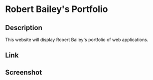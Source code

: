 # Robert Bailey's Portfolio
## Description
This website will display Robert Bailey's portfolio of web applications.
## Link

## Screenshot
